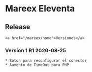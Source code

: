 # Mareex Eleventa

## Release
```
<a href="/mareex/home">Versiones</a>
```

### Version 1 R1 2020-08-25
````
* Boton para reconfigurar el conector
* Aumento de TimeOut para PHP
````



